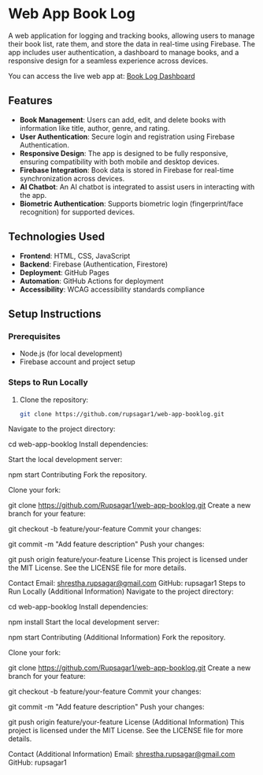 # Web App Book Log

A web application for logging and tracking books, allowing users to manage their book list, rate them, and store the data in real-time using Firebase. The app includes user authentication, a dashboard to manage books, and a responsive design for a seamless experience across devices.

You can access the live web app at: [Book Log Dashboard](https://rupsagar1.github.io/web-app-booklog/dashboard.html)

## Features

- **Book Management**: Users can add, edit, and delete books with information like title, author, genre, and rating.
- **User Authentication**: Secure login and registration using Firebase Authentication.
- **Responsive Design**: The app is designed to be fully responsive, ensuring compatibility with both mobile and desktop devices.
- **Firebase Integration**: Book data is stored in Firebase for real-time synchronization across devices.
- **AI Chatbot**: An AI chatbot is integrated to assist users in interacting with the app.
- **Biometric Authentication**: Supports biometric login (fingerprint/face recognition) for supported devices.

## Technologies Used

- **Frontend**: HTML, CSS, JavaScript
- **Backend**: Firebase (Authentication, Firestore)
- **Deployment**: GitHub Pages
- **Automation**: GitHub Actions for deployment
- **Accessibility**: WCAG accessibility standards compliance

## Setup Instructions

### Prerequisites

- Node.js (for local development)
- Firebase account and project setup

### Steps to Run Locally

1. Clone the repository:
   ```bash
   git clone https://github.com/rupsagar1/web-app-booklog.git
Navigate to the project directory:

cd web-app-booklog
Install dependencies:

Start the local development server:

npm start
Contributing
Fork the repository.

Clone your fork:

git clone https://github.com/Rupsagar1/web-app-booklog.git
Create a new branch for your feature:

git checkout -b feature/your-feature
Commit your changes:

git commit -m "Add feature description"
Push your changes:

git push origin feature/your-feature
License
This project is licensed under the MIT License. See the LICENSE file for more details.

Contact
Email: shrestha.rupsagar@gmail.com
GitHub: rupsagar1
Steps to Run Locally (Additional Information)
Navigate to the project directory:

cd web-app-booklog
Install dependencies:


npm install
Start the local development server:

npm start
Contributing (Additional Information)
Fork the repository.

Clone your fork:

git clone https://github.com/Rupsagar1/web-app-booklog.git
Create a new branch for your feature:

git checkout -b feature/your-feature
Commit your changes:

git commit -m "Add feature description"
Push your changes:

git push origin feature/your-feature
License (Additional Information)
This project is licensed under the MIT License. See the LICENSE file for more details.

Contact (Additional Information)
Email: shrestha.rupsagar@gmail.com
GitHub: rupsagar1
